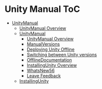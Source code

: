 Unity Manual ToC
================
 - [UnityManual]()
	 - [UnityManual Overview](UnityManual.md)
	 - [UnityManual]()
		 - [UnityManual Overview](UnityManual_1.md)
		 - [ManualVersions](ManualVersions.md)
		 - [Deploying Unity Offline](DeployingUnityOffline.md)
		 - [Switching between Unity versions](SwitchingDocumentationVersions.md)
		 - [OfflineDocumentation](OfflineDocumentation.md)
		 - [InstallingUnity Overview](InstallingUnity.md)
		 - [WhatsNew56](WhatsNew56.md)
		 - [Leave Feedback](LeaveFeedback.md)
	 - [InstallingUnity]()

